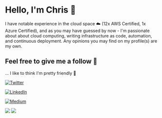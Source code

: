 # Hello, I'm Chris 👋

I have notable experience in the cloud space ☁️ (12x AWS Certified, 1x Azure Certified), and as you may have guessed by now - I'm passionate about about cloud computing, writing infrastructure as code, automation, and continuous deployment. Any opinions you may find on my profile(s) are my own.

## Feel free to give me a follow 🙂

... I like to think I'm pretty friendly 👀

[![Twitter](https://img.shields.io/twitter/follow/SpitzenClouds?color=green&logo=twitter&style=for-the-badge)](https://www.twitter.com/SpitzenClouds)

[![LinkedIn](https://img.shields.io/badge/LinkedIn-Connect-blue?style=for-the-badge&logo=linkedin)](https://www.linkedin.com/in/chris-spitzenberger/)              

[![Medium](https://img.shields.io/badge/Medium-Follow-black?style=for-the-badge&logo=medium)](https://medium.com/@SpitzenClouds)              

![](https://komarev.com/ghpvc/?username=spitzzz&style=for-the-badge)
![](https://hit.yhype.me/github/profile?user_id=43446469)
